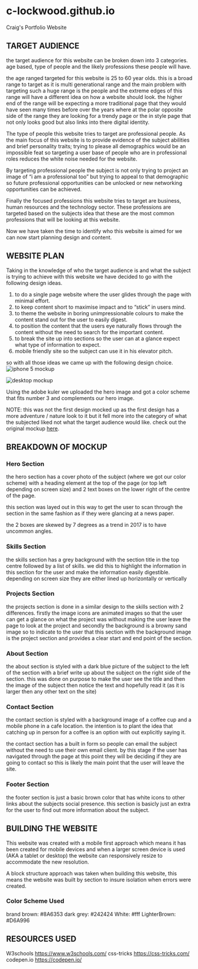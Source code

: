 # c-lockwood.github.io
Craig's Portfolio Website


## TARGET AUDIENCE

the target audience for this website can be broken down into 3 categories. age based, type of people and the likely professions these people will have.

the age ranged targeted for this website is 25 to 60 year olds. this is a broad range to target as it is multi generational range and the main problem with targeting such a huge range is the people and the extreme edges of this range will have a different idea on how a website should look. the higher end of the range will be expecting a more traditional page that they would have seen many times before over the years where at the polar opposite side of the range they are looking for a trendy page or the in style page that not only looks good but also links into there digital identity.

The type of people this website tries to target are professional people. As the main focus of this website is to provide evidence of the subject abilities and brief personality traits; trying to please all demographics would be an impossible feat so targeting a user base of people who are in professional roles reduces the white noise needed for the website.

By targeting professional people the subject is not only trying to project an image of “i am a professional too” but trying to appeal to that demographic so future professional opportunities can be unlocked or new networking opportunities can be achieved.


Finally the focused professions this website tries to target are business, human resources and the technology sector. These professions are targeted based on the subjects idea that these are the most common professions that will be looking at this website.

Now we have taken the time to identify who this website is aimed for we can now start planning design and content.


## WEBSITE PLAN

Taking in the knowledge of who the target audience is and what the subject is trying to achieve with this website we have decided to go with the following design ideas.

1. to do a single page website where the user glides through the page with minimal effort.
2. to keep content short to maximise impact and to “stick” in users mind.
3. to theme the website in boring unimpressionable colours to make the content stand out for the user to easily digest.
4. to position the content that the users eye naturally flows through the content without the need to search for the important content.
5. to break the site up into sections so the user can at a glance expect what type of information to expect.
6. mobile friendly site so the subject can use it in his elevator pitch.

so with all those ideas we came up with the following design choice.
![iphone 5 mockup](https://c-lockwood.github.io/images/phone.svg,  "Iphone 5 mockup")



![desktop mockup](images/desktop.svg, "Desktop Mockup")

Using the adobe kuler we uploaded the hero image and got a color scheme that fits number 3 and complements our hero image.

NOTE: this was not the first design mocked up as the first design has a more adventure / nature look to it but it fell more into the category of what the subjected liked not what the target audience would like. check out the original mockup [here](https://c-lockwood.github.io/images/first_mockup.svg).

## BREAKDOWN OF MOCKUP
### Hero Section
the hero section has a cover photo of the subject (where we got our color scheme) with a heading element at the top of the page (or top left depending on screen size) and 2 text boxes on the lower right of the centre of the page.

this section was layed out in this way to get the user to scan through the section in the same fashion as if they were glancing at a news paper.

the 2 boxes are skewed by 7 degrees as a trend in 2017 is to have uncommon angles.

### Skills Section
the skills section has a grey background with the section title in the top centre followed by a list of skills.
we did this to highlight the information in this section for the user and make the information easily digestible.
depending on screen size they are either lined up horizontally or vertically

### Projects Section
the projects section is done in a similar design to the skills section with 2 differences. firstly the image icons are animated images so that the user can get a glance on what the project was without making the user leave the page to look at the project and secondly the background is a browny sand image so to indicate to the user that this section with the background image is the project section and provides a clear start and end point of the section.

### About Section
the about section is styled with a dark blue picture of the subject to the left of the section with a brief write up about the subject on the right side of the section. this was done on purpose to make the user see the title and then the image of the subject then notice the text and hopefully read it (as it is larger then any other text on the site)

### Contact Section
the contact section is styled with a background image of a coffee cup and a mobile phone in a cafe location. the intention is to plant the idea that catching up in person for a coffee is an option with out explicitly saying it.

the contact section has a built in form so people can email the subject without the need to use their own email client. by this stage if the user has navigated through the page at this point they will be deciding if they are going to contact so this is likely the main point that the user will leave the site.
### Footer Section
the footer section is just a basic brown color that has white icons to other links about the subjects social presence. this section is basicly just an extra for the user to find out more information about the subject.


## BUILDING THE WEBSITE
This website was created with a mobile first approach which means it has been created for mobile devices and when a larger screen device is used (AKA a tablet or desktop) the website can responsively resize to accommodate the new resolution.

A block structure approach was taken when building this website, this means the website was built by section to insure isolation when errors were created.

### Color Scheme Used
brand brown: #8A6353
dark grey: #242424
White: #fff
LighterBrown: #D6A996

## RESOURCES USED
W3schools https://www.w3schools.com/
css-tricks https://css-tricks.com/
codepen.io https://codepen.io/
